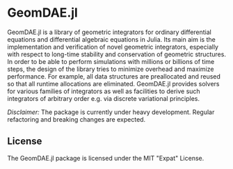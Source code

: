
# GeomDAE.jl

GeomDAE.jl is a library of geometric integrators for ordinary differential equations and differential algebraic equations in Julia. Its main aim is the implementation and verification of novel geometric integrators, especially with respect to long-time stability and conservation of geometric structures. In order to be able to perform simulations with millions or billions of time steps, the design of the library tries to minimize overhead and maximize performance. For example, all data structures are preallocated and reused so that all runtime allocations are eliminated. GeomDAE.jl provides solvers for various families of integrators as well as facilities to derive such integrators of arbitrary order e.g. via discrete variational principles.  

*Disclaimer:* The package is currently under heavy development. Regular refactoring and breaking changes are expected.


## License

The GeomDAE.jl package is licensed under the MIT "Expat" License.
